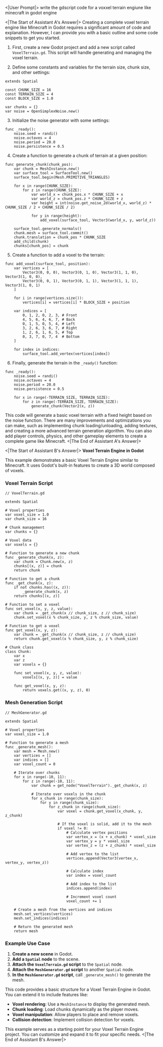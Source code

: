 <|User Prompt|>
write the gdscript code for a voxxel terrain engiune like minecraft in godot engine

<|The Start of Assistant A's Answer|>
Creating a complete voxel terrain engine like Minecraft in Godot requires a significant amount of code and explanation. However, I can provide you with a basic outline and some code snippets to get you started.

1. First, create a new Godot project and add a new script called `VoxelTerrain.gd`. This script will handle generating and managing the voxel terrain.

2. Define some constants and variables for the terrain size, chunk size, and other settings:

```gdscript
extends Spatial

const CHUNK_SIZE = 16
const TERRAIN_SIZE = 4
const BLOCK_SIZE = 1.0

var chunks = {}
var noise = OpenSimplexNoise.new()
```

3. Initialize the noise generator with some settings:

```gdscript
func _ready():
    noise.seed = randi()
    noise.octaves = 4
    noise.period = 20.0
    noise.persistence = 0.5
```

4. Create a function to generate a chunk of terrain at a given position:

```gdscript
func generate_chunk(chunk_pos):
    var chunk = MeshInstance.new()
    var surface_tool = SurfaceTool.new()
    surface_tool.begin(Mesh.PRIMITIVE_TRIANGLES)

    for x in range(CHUNK_SIZE):
        for z in range(CHUNK_SIZE):
            var world_x = chunk_pos.x * CHUNK_SIZE + x
            var world_z = chunk_pos.z * CHUNK_SIZE + z
            var height = int(noise.get_noise_2d(world_x, world_z) * CHUNK_SIZE / 2 + CHUNK_SIZE / 2)

            for y in range(height):
                add_voxel(surface_tool, Vector3(world_x, y, world_z))

    surface_tool.generate_normals()
    chunk.mesh = surface_tool.commit()
    chunk.translation = chunk_pos * CHUNK_SIZE
    add_child(chunk)
    chunks[chunk_pos] = chunk
```

5. Create a function to add a voxel to the terrain:

```gdscript
func add_voxel(surface_tool, position):
    var vertices = [
        Vector3(0, 0, 0), Vector3(0, 1, 0), Vector3(1, 1, 0), Vector3(1, 0, 0),
        Vector3(0, 0, 1), Vector3(0, 1, 1), Vector3(1, 1, 1), Vector3(1, 0, 1)
    ]

    for i in range(vertices.size()):
        vertices[i] = vertices[i] * BLOCK_SIZE + position

    var indices = [
        0, 1, 2, 0, 2, 3, # Front
        4, 5, 6, 4, 6, 7, # Back
        0, 1, 5, 0, 5, 4, # Left
        3, 2, 6, 3, 6, 7, # Right
        1, 2, 6, 1, 6, 5, # Top
        0, 3, 7, 0, 7, 4  # Bottom
    ]

    for index in indices:
        surface_tool.add_vertex(vertices[index])
```

6. Finally, generate the terrain in the `_ready()` function:

```gdscript
func _ready():
    noise.seed = randi()
    noise.octaves = 4
    noise.period = 20.0
    noise.persistence = 0.5

    for x in range(-TERRAIN_SIZE, TERRAIN_SIZE):
        for z in range(-TERRAIN_SIZE, TERRAIN_SIZE):
            generate_chunk(Vector2(x, z))
```

This code will generate a basic voxel terrain with a fixed height based on the noise function. There are many improvements and optimizations you can make, such as implementing chunk loading/unloading, adding textures, and creating a more advanced terrain generation algorithm. You can also add player controls, physics, and other gameplay elements to create a complete game like Minecraft.
<|The End of Assistant A's Answer|>

<|The Start of Assistant B's Answer|>
**Voxel Terrain Engine in Godot**

This example demonstrates a basic Voxel Terrain Engine similar to Minecraft. It uses Godot's built-in features to create a 3D world composed of voxels.

### **Voxel Terrain Script**

```gdscript
// VoxelTerrain.gd

extends Spatial

# Voxel properties
var voxel_size = 1.0
var chunk_size = 16

# Chunk management
var chunks = {}

# Voxel data
var voxels = {}

# Function to generate a new chunk
func _generate_chunk(x, z):
    var chunk = Chunk.new(x, z)
    chunks[(x, z)] = chunk
    return chunk

# Function to get a chunk
func _get_chunk(x, z):
    if not chunks.has((x, z)):
        _generate_chunk(x, z)
    return chunks[(x, z)]

# Function to set a voxel
func set_voxel(x, y, z, value):
    var chunk = _get_chunk(x // chunk_size, z // chunk_size)
    chunk.set_voxel(x % chunk_size, y, z % chunk_size, value)

# Function to get a voxel
func get_voxel(x, y, z):
    var chunk = _get_chunk(x // chunk_size, z // chunk_size)
    return chunk.get_voxel(x % chunk_size, y, z % chunk_size)

# Chunk class
class Chunk:
    var x
    var z
    var voxels = {}

    func set_voxel(x, y, z, value):
        voxels[(x, y, z)] = value

    func get_voxel(x, y, z):
        return voxels.get((x, y, z), 0)
```

### **Mesh Generation Script**

```gdscript
// MeshGenerator.gd

extends Spatial

# Voxel properties
var voxel_size = 1.0

# Function to generate a mesh
func _generate_mesh():
    var mesh = Mesh.new()
    var vertices = []
    var indices = []
    var voxel_count = 0

    # Iterate over chunks
    for x in range(-10, 11):
        for z in range(-10, 11):
            var chunk = get_node("VoxelTerrain")._get_chunk(x, z)

            # Iterate over voxels in the chunk
            for x_chunk in range(chunk_size):
                for y in range(chunk_size):
                    for z_chunk in range(chunk_size):
                        var voxel = chunk.get_voxel(x_chunk, y, z_chunk)

                        # If the voxel is solid, add it to the mesh
                        if voxel != 0:
                            # Calculate vertex positions
                            var vertex_x = (x + x_chunk) * voxel_size
                            var vertex_y = y * voxel_size
                            var vertex_z = (z + z_chunk) * voxel_size

                            # Add vertex to the list
                            vertices.append(Vector3(vertex_x, vertex_y, vertex_z))

                            # Calculate index
                            var index = voxel_count

                            # Add index to the list
                            indices.append(index)

                            # Increment voxel count
                            voxel_count += 1

    # Create a mesh from the vertices and indices
    mesh.set_vertices(vertices)
    mesh.set_indices(indices)

    # Return the generated mesh
    return mesh
```

### **Example Use Case**

1. **Create a new scene** in Godot.
2. **Add a `Spatial` node** to the scene.
3. **Attach the `VoxelTerrain.gd` script** to the `Spatial` node.
4. **Attach the `MeshGenerator.gd` script** to another `Spatial` node.
5. **In the `MeshGenerator.gd` script**, call `_generate_mesh()` to generate the mesh.

This code provides a basic structure for a Voxel Terrain Engine in Godot. You can extend it to include features like:

*   **Voxel rendering**: Use a `MeshInstance` to display the generated mesh.
*   **Chunk loading**: Load chunks dynamically as the player moves.
*   **Voxel manipulation**: Allow players to place and remove voxels.
*   **Collision detection**: Implement collision detection for voxels.

This example serves as a starting point for your Voxel Terrain Engine project. You can customize and expand it to fit your specific needs.
<|The End of Assistant B's Answer|>